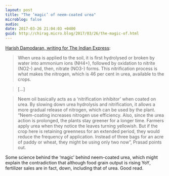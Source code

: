 ```yaml
---
layout: post
title: "The ‘magic’ of neem-coated urea"
microblog: false
audio: 
date: 2017-03-26 21:04:03 +0400
guid: http://chirag.micro.blog/2017/03/26/the-magic-of.html
---
```

<p><a href="http://indianexpress.com/article/india/india-fertiliser-sales-foodgrain-output-narendra-modi-neem-urea-4581174/" target="_blank">Harish Damodaran, writing for The Indian Express</a>:</p>
<blockquote>When urea is applied to the soil, it is first hydrolysed or broken by water into ammonium ions (NH4+), followed by oxidation to nitrite (NO2-) and, then, nitrate (NO3-) forms. This nitrification process is what makes the nitrogen, which is 46 per cent in urea, available to the crops.</blockquote>
<blockquote>[…]</blockquote>
<blockquote>Neem oil basically acts as a ‘nitrification inhibitor’ when coated on urea. By slowing down urea hydrolysis and nitrification, it allows a more gradual release of nitrogen, which can be used by the plant. “Neem-coating increases nitrogen use efficiency. Also, since the urea action is prolonged, the plants stay greener for a longer time. Farmers apply urea when they notice the leaves turning yellowish. But if the crop here is retaining greenness for an extended period, they would reduce the frequency of application. Instead of three bags for an acre of paddy or wheat, they might be using only two now”, Prasad points out.</blockquote>
<p>Some science behind the ‘magic’ behind neem-coated urea, which might explain the contradiction that although food grain output is rising YoY, fertilizer sales are in fact, down, including that of urea. Good read.</p>
